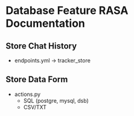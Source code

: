 # Database Feature RASA Documentation
## Store Chat History
- endpoints.yml -> tracker_store

## Store Data Form
- actions.py
    - SQL (postgre, mysql, dsb)
    - CSV/TXT
